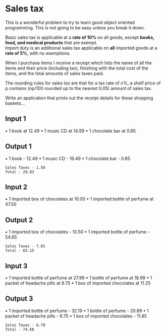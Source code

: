 # Sales tax

This is a wonderful problem to try to learn good object oriented programming. This is not going to be easy unless you break it down.

Basic sales tax is applicable at a <b>rate of 10%</b> on all goods, except <b>books, food, and medical products</b> that are exempt.</br> 
Import duty is an additional sales tax applicable on <b>all</b> imported goods at a <b>rate of 5%</b>, with no exemptions.

When I purchase items I receive a receipt which lists the name of all the items and their price (including tax), 
finishing with the total cost of the items, and the total amounts of sales taxes paid.

The rounding rules for sales tax are that for a tax rate of n%, a shelf price of p contains 
(np/100 rounded up to the nearest 0.05) amount of sales tax.

Write an application that prints out the receipt details for these shopping baskets...

## Input 1
• 1 book at 12.49
• 1 music CD at 14.99
• 1 chocolate bar at 0.85

## Output 1
• 1 book - 12.49
• 1 music CD - 16.49
• 1 chocolate bar - 0.85
```
Sales Taxes - 1.50
Total - 29.83
```

## Input 2
• 1 imported box of chocolates at 10.00
• 1 imported bottle of perfume at 47.50

## Output 2
• 1 imported box of chocolates - 10.50
• 1 imported bottle of perfume - 54.65
```
Sales Taxes - 7.65
Total - 65.15
```

## Input 3
• 1 imported bottle of perfume at 27.99
• 1 bottle of perfume at 18.99
• 1 packet of headache pills at 9.75
• 1 box of imported chocolates at 11.25

## Output 3
• 1 imported bottle of perfume - 32.19
• 1 bottle of perfume - 20.89
• 1 packet of headache pills - 9.75
• 1 box of imported chocolates - 11.85
```
Sales Taxes - 6.70
Total - 74.68
```
